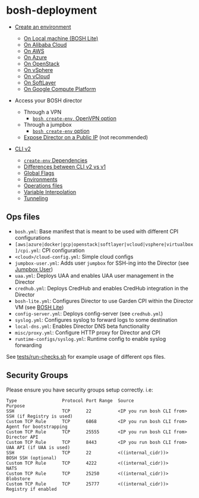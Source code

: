 # bosh-deployment

* [Create an environment](https://bosh.io/docs/init.html)
    * [On Local machine (BOSH Lite)](https://bosh.io/docs/bosh-lite.html)
    * [On Alibaba Cloud](https://bosh.io/docs/init-alicloud.html)
    * [On AWS](https://bosh.io/docs/init-aws.html)
    * [On Azure](https://bosh.io/docs/init-azure.html)
    * [On OpenStack](https://bosh.io/docs/init-openstack.html)
    * [On vSphere](https://bosh.io/docs/init-vsphere.html)
    * [On vCloud](https://bosh.io/docs/init-vcloud.html)
    * [On SoftLayer](https://bosh.io/docs/init-softlayer.html)
    * [On Google Compute Platform](https://bosh.io/docs/init-google.html)

* Access your BOSH director
    * Through a VPN
        * [`bosh create-env`, OpenVPN option](https://github.com/dpb587/openvpn-bosh-release)
    * Through a jumpbox
        * [`bosh create-env` option](https://github.com/cppforlife/jumpbox-deployment)
    * [Expose Director on a Public IP](https://bosh.io/docs/init-external-ip.html) (not recommended)

* [CLI v2](https://bosh.io/docs/cli-v2.html)
    * [`create-env` Dependencies](https://bosh.io/docs/cli-env-deps.html)
    * [Differences between CLI v2 vs v1](https://bosh.io/docs/cli-v2-diff.html)
    * [Global Flags](https://bosh.io/docs/cli-global-flags.html)
    * [Environments](https://bosh.io/docs/cli-envs.html)
    * [Operations files](https://bosh.io/docs/cli-ops-files.html)
    * [Variable Interpolation](https://bosh.io/docs/cli-int.html)
    * [Tunneling](https://bosh.io/docs/cli-tunnel.html)

## Ops files

- `bosh.yml`: Base manifest that is meant to be used with different CPI configurations
- `[aws|azure|docker|gcp|openstack|softlayer|vcloud|vsphere|virtualbox]/cpi.yml`: CPI configuration
- `<cloud>/cloud-config.yml`: Simple cloud configs
- `jumpbox-user.yml`: Adds user `jumpbox` for SSH-ing into the Director (see [Jumpbox User](docs/jumpbox-user.md))
- `uaa.yml`: Deploys UAA and enables UAA user management in the Director
- `credhub.yml`: Deploys CredHub and enables CredHub integration in the Director
- `bosh-lite.yml`: Configures Director to use Garden CPI within the Director VM (see [BOSH Lite](docs/bosh-lite-on-vbox.md))
- `config-server.yml`: Deploys config-server (see `credhub.yml`)
- `syslog.yml`: Configures syslog to forward logs to some destination
- `local-dns.yml`: Enables Director DNS beta functionality
- `misc/proxy.yml`: Configure HTTP proxy for Director and CPI
- `runtime-configs/syslog.yml`: Runtime config to enable syslog forwarding

See [tests/run-checks.sh](tests/run-checks.sh) for example usage of different ops files.

## Security Groups

Please ensure you have security groups setup correctly. i.e:

```
Type                 Protocol Port Range  Source                     Purpose
SSH                  TCP      22          <IP you run bosh CLI from> SSH (if Registry is used)
Custom TCP Rule      TCP      6868        <IP you run bosh CLI from> Agent for bootstrapping
Custom TCP Rule      TCP      25555       <IP you run bosh CLI from> Director API
Custom TCP Rule      TCP      8443        <IP you run bosh CLI from> UAA API (if UAA is used)
SSH                  TCP      22          <((internal_cidr))>        BOSH SSH (optional)
Custom TCP Rule      TCP      4222        <((internal_cidr))>        NATS
Custom TCP Rule      TCP      25250       <((internal_cidr))>        Blobstore
Custom TCP Rule      TCP      25777       <((internal_cidr))>        Registry if enabled
```
